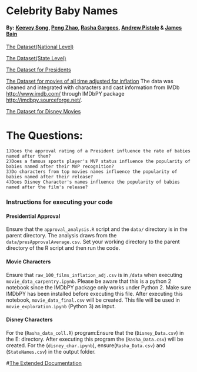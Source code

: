 # Celebrity Baby Names

#### By: [Keevey Song](https://github.com/Keevey), [Peng Zhao](https://github.com/pengzhao001), [Rasha Gargees](https://github.com/rashasg), [Andrew Pistole](https://github.com/APistole) & [James Bain](https://github.com/jcbain)

[The Dataset(National Level)](https://catalog.data.gov/dataset/baby-names-from-social-security-card-applications-national-level-data)

[The Dataset(State Level)](https://catalog.data.gov/dataset/baby-names-from-social-security-card-applications-data-by-state-and-district-of-)

[The Dataset for Presidents](http://www.presidency.ucsb.edu/data/popularity.php)

[The Dataset for movies of all time adjusted for inflation](http://www.filmsite.org/boxoffice3.html)
	 The data was cleaned and integrated with characters and cast information from IMDb http://www.imdb.com/ through IMDbPY package http://imdbpy.sourceforge.net/. 

[The Dataset for Disney Movies](http://www.imdb.com/list/ls053518863/?start=1&view=compact&sort=listorian:asc&defaults=1)
	
# The Questions:
	1)Does the approval rating of a President influence the rate of babies named after them?
	2)Does a famous sports player's MVP status influence the popularity of babies named after their MVP recognition?
	3)Do characters from top movies names influence the popularity of babies named after their release?
	4)Does Disney Character's names influence the popularity of babies named after the film's release?

### Instructions for executing your code
#### Presidential Approval

Ensure that the `approval_analysis.R` script and the `data/` directory is in the parent directory. The analysis draws from the `data/presApprovalAverage.csv`.  Set your working directory to the parent directory of the R script and then run the code. 

#### Movie Characters
Ensure that `raw_100_films_inflation_adj.csv` is in `/data` when executing `movie_data_carpentry.ipynb`. Please be aware that this is a python 2 notebook since the IMDbPY package only works under Python 2. Make sure IMDbPY has been installed before executing this file. After executing this notebook, `movie_data_final.csv` will be created. This file will be used in `movie_exploration.ipynb` (Python 3) as input.

#### Disney Characters
For the (`Rasha_data_coll.R`) program:Ensure that the (`Disney_Data.csv`) in the E: directory. After executing this program the (`Rasha_Data.csv`) will be created.
For the (`disney_char.ipynb`), ensure(`Rasha_Data.csv`) and (`StateNames.csv`) in the output folder.

#[The Extended Documentation](https://docs.google.com/document/d/1UMTl81b4zbJz0xprrjVmWvOU5WAy-3XYd90N__wtLfU/edit)
	
